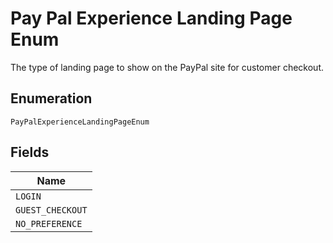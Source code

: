
# Pay Pal Experience Landing Page Enum

The type of landing page to show on the PayPal site for customer checkout.

## Enumeration

`PayPalExperienceLandingPageEnum`

## Fields

| Name |
|  --- |
| `LOGIN` |
| `GUEST_CHECKOUT` |
| `NO_PREFERENCE` |

